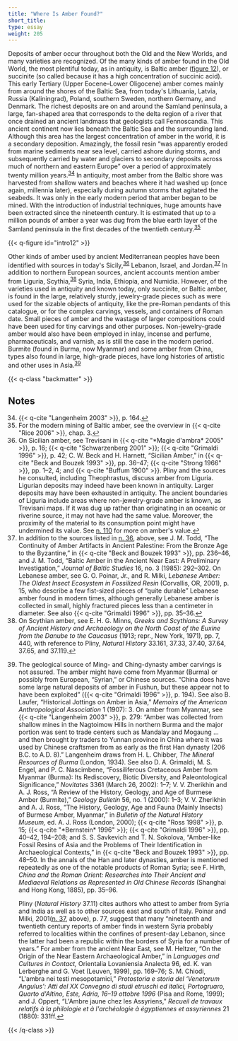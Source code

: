 ```yaml
---
title: "Where Is Amber Found?"
short_title:
type: essay
weight: 205
---
```


Deposits of amber occur throughout both the Old and the New Worlds, and many varieties are recognized. Of the many kinds of amber found in the Old World, the most plentiful today, as in antiquity, is Baltic amber \([figure 12](#intro12)), or succinite (so called because it has a high concentration of succinic acid). This early Tertiary (Upper Eocene–Lower Oligocene) amber comes mainly from around the shores of the Baltic Sea, from today's Lithuania, Latvia, Russia (Kaliningrad), Poland, southern Sweden, northern Germany, and Denmark. The richest deposits are on and around the Samland peninsula, a large, fan-shaped area that corresponds to the delta region of a river that once drained an ancient landmass that geologists call Fennoscandia. This ancient continent now lies beneath the Baltic Sea and the surrounding land. Although this area has the largest concentration of amber in the world, it is a secondary deposition. Amazingly, the fossil resin “was apparently eroded from marine sediments near sea level, carried ashore during storms, and subsequently carried by water and glaciers to secondary deposits across much of northern and eastern Europe” over a period of approximately twenty million years.<sup class="footnote-ref" id="fnref:34"><a href="#fn:34" rel="footnote">34</a></sup> In antiquity, most amber from the Baltic shore was harvested from shallow waters and beaches where it had washed up (once again, millennia later), especially during autumn storms that agitated the seabeds. It was only in the early modern period that amber began to be mined. With the introduction of industrial techniques, huge amounts have been extracted since the nineteenth century. It is estimated that up to a million pounds of amber a year was dug from the blue earth layer of the Samland peninsula in the first decades of the twentieth century.<sup class="footnote-ref" id="fnref:35"><a href="#fn:35" rel="footnote">35</a></sup>

{{< q-figure id="intro12" >}}

Other kinds of amber used by ancient Mediterranean peoples have been identified with sources in today's Sicily,<sup class="footnote-ref" id="fnref:36"><a href="#fn:36" rel="footnote">36</a></sup> Lebanon, Israel, and Jordan.<sup class="footnote-ref" id="fnref:37"><a href="#fn:37" rel="footnote">37</a></sup> In addition to northern European sources, ancient accounts mention amber from Liguria, Scythia,<sup class="footnote-ref" id="fnref:38"><a href="#fn:38" rel="footnote">38</a></sup> Syria, India, Ethiopia, and Numidia. However, of the varieties used in antiquity and known today, only succinite, or Baltic amber, is found in the large, relatively sturdy, jewelry-grade pieces such as were used for the sizable objects of antiquity, like the pre-Roman pendants of this catalogue, or for the complex carvings, vessels, and containers of Roman date. Small pieces of amber and the wastage of larger compositions could have been used for tiny carvings and other purposes. Non-jewelry-grade amber would also have been employed in inlay, incense and perfume, pharmaceuticals, and varnish, as is still the case in the modern period. Burmite (found in Burma, now Myanmar) and some amber from China, types also found in large, high-grade pieces, have long histories of artistic and other uses in Asia.<sup class="footnote-ref" id="fnref:39"><a href="#fn:39" rel="footnote">39</a></sup>

{{< q-class "backmatter" >}}

## Notes

<ol start="34">
<li id="fn:34">{{< q-cite "Langenheim 2003" >}}, p. 164.<a class="footnote-return" href="#fnref:34">↩</a></li>

<li id="fn:35">For the modern mining of Baltic amber, see the overview in {{< q-cite "Rice 2006" >}}, chap. 3.<a class="footnote-return" href="#fnref:35">↩</a></li>

<li id="fn:36">On Sicilian amber, see Trevisani in {{< q-cite "*Magie d'ambra* 2005" >}}, p. 16; {{< q-cite "Schwarzenberg 2001" >}}; {{< q-cite "Grimaldi 1996" >}}, p. 42; C. W. Beck and H. Harnett, “Sicilian Amber,” in {{< q-cite "Beck and Bouzek 1993" >}}, pp. 36–47; {{< q-cite "Strong 1966" >}}, pp. 1–2, 4; and {{< q-cite "Buffum 1900" >}}. Pliny and the sources he consulted, including Theophrastus, discuss amber from Liguria. Ligurian deposits may indeed have been known in antiquity. Larger deposits may have been exhausted in antiquity. The ancient boundaries of Liguria include areas where non-jewelry-grade amber is known, as Trevisani maps. If it was dug up rather than originating in an oceanic or riverine source, it may not have had the same value. Moreover, the proximity of the material to its consumption point might have undermined its value. See <a href="../11/#fn:110">n. 110</a> for more on amber's value.<a class="footnote-return" href="#fnref:36">↩</a></li>

<li id="fn:37">In addition to the sources listed in <a href="#fn:36">n. 36</a>, above, see J. M. Todd, “The Continuity of Amber Artifacts in Ancient Palestine: From the Bronze Age to the Byzantine,” in {{< q-cite "Beck and Bouzek 1993" >}}, pp. 236–46, and J. M. Todd, “Baltic Amber in the Ancient Near East: A Preliminary Investigation,” <i>Journal of Baltic Studies</i> 16, no. 3 (1985): 292–302. On Lebanese amber, see G. O. Poinar, Jr., and R. Milki, <i>Lebanese Amber: The Oldest Insect Ecosystem in Fossilized Resin</i> (Corvallis, OR, 2001), p. 15, who describe a few fist-sized pieces of “quite durable” Lebanese amber found in modern times, although generally Lebanese amber is collected in small, highly fractured pieces less than a centimeter in diameter. See also {{< q-cite "Grimaldi 1996" >}}, pp. 35–36.<a class="footnote-return" href="#fnref:37">↩</a></li>

<li id="fn:38">On Scythian amber, see E. H. G. Minns, <i>Greeks and Scythians: A Survey of Ancient History and Archaeology on the North Coast of the Euxine from the Danube to the Caucasus</i> (1913; repr., New York, 1971), pp. 7, 440, with reference to Pliny, <i>Natural History</i> 33.161, 37.33, 37.40, 37.64, 37.65, and 37.119.<a class="footnote-return" href="#fnref:38">↩</a></li>

<li id="fn:39"><p>The geological source of Ming- and Ching-dynasty amber carvings is not assured. The amber might have come from Myanmar (Burma) or possibly from European, “Syrian,” or Chinese sources. “China does have some large natural deposits of amber in Fushun, but these appear not to have been exploited” ({{< q-cite "Grimaldi 1996" >}}, p. 194). See also B. Laufer, “Historical Jottings on Amber in Asia,” <i>Memoirs of the American Anthropological Association</i> 1 (1907): 3. On amber from Myanmar, see {{< q-cite "Langenheim 2003" >}}, p. 279: “Amber was collected from shallow mines in the Nagtoimow Hills in northern Burma and the major portion was sent to trade centers such as Mandalay and Mogaung … and then brought by traders to Yunnan province in China where it was used by Chinese craftsmen from as early as the first Han dynasty (206 B.C. to A.D. 8).” Langenheim draws from H. L. Chibber, <i>The Mineral Resources of Burma</i> (London, 1934). See also D. A. Grimaldi, M. S. Engel, and P. C. Nascimbene, “Fossiliferous Cretaceous Amber from Myanmar (Burma): Its Rediscovery, Biotic Diversity, and Paleontological Significance,” <i>Novitates</i> 3361 (March 26, 2002): 1–7; V. V. Zherikhin and A. J. Ross, “A Review of the History, Geology, and Age of Burmese Amber (Burmite),” <i>Geology Bulletin</i> 56, no. 1 (2000): 1–3; V. V. Zherikhin and A. J. Ross, “The History, Geology, Age and Fauna (Mainly Insects) of Burmese Amber, Myanmar,” in <i>Bulletin of the Natural History Museum,</i> ed. A. J. Ross (London, 2000); {{< q-cite "Ross 1998" >}}, p. 15; {{< q-cite "*Bernstein* 1996" >}}; {{< q-cite "Grimaldi 1996" >}}, pp. 40–42, 194–208; and S. S. Savkevich and T. N. Sokolova, “Amber-like Fossil Resins of Asia and the Problems of Their Identification in Archaeological Contexts,” in {{< q-cite "Beck and Bouzek 1993" >}}, pp. 48–50. In the annals of the Han and later dynasties, amber is mentioned repeatedly as one of the notable products of Roman Syria; see F. Hirth, <i>China and the Roman Orient: Researches into Their Ancient and Mediaeval Relations as Represented in Old Chinese Records</i> (Shanghai and Hong Kong, 1885), pp. 35–96.</p>

<p>Pliny (<i>Natural History</i> 37.11) cites authors who attest to amber from Syria and India as well as to other sources east and south of Italy. Poinar and Milki, 2001(<a href="#fn:37">n. 37</a>, above), p. 77, suggest that many “nineteenth and twentieth century reports of amber finds in western Syria probably referred to localities within the confines of present-day Lebanon, since the latter had been a republic within the borders of Syria for a number of years.” For amber from the ancient Near East, see M. Heltzer, “On the Origin of the Near Eastern Archaeological Amber,” in <i>Languages and Cultures in Contact,</i> Orientalia Lovaniensia Analecta 96, ed. K. van Lerberghe and G. Voet (Leuven, 1999), pp. 169–76; S. M. Chiodi, “L'ambra nei testi mesopotamici,” <i>Protostoria e storia del ‘Venetorum Angulus': Atti del XX Convegno di studi etruschi ed italici, Portogruaro, Quarto d'Altino, Este, Adria, 16–19 ottobre 1996</i> (Pisa and Rome, 1999); and J. Oppert, “L'Ambre jaune chez les Assyriens,” <i>Recueil de travaux relatifs à la philologie et à l'archéologie à égyptiennes et assyriennes</i> 21 (1880): 331ff.<a class="footnote-return" href="#fnref:39">↩</a></p></li>
</ol>

{{< /q-class >}}
